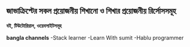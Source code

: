 ## জাভাক্রিপ্টের সকল প্রয়োজনীয় শিখানো ও শিখার প্রয়োজনীয় রির্সোসসমূহ

**বই, টিউটোরিয়াল, ওয়েবসাইটসমূহ**

**bangla channels**
-Stack learner
-Learn With sumit
-Hablu programmer